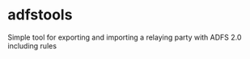 adfstools
=========

Simple tool for exporting and importing a relaying party with ADFS 2.0 including rules
